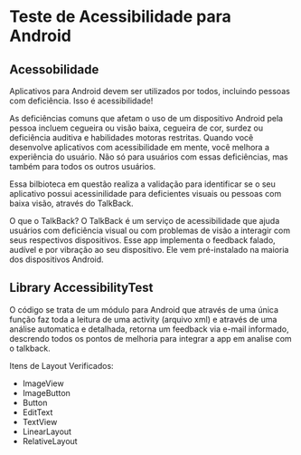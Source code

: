 # Teste de Acessibilidade para Android

## Acessobilidade
Aplicativos para Android devem ser utilizados por todos, incluindo pessoas com deficiência. Isso é acessibilidade!

As deficiências comuns que afetam o uso de um dispositivo Android pela pessoa incluem cegueira ou visão baixa, cegueira de cor, surdez ou deficiência auditiva e habilidades motoras restritas. Quando você desenvolve aplicativos com acessibilidade em mente, você melhora a experiência do usuário. Não só para usuários com essas deficiências, mas também para todos os outros usuários.

Essa bilbioteca em questão realiza a validação para identificar se o seu aplicativo possui acessinilidade para deficientes visuais ou pessoas com baixa visão, através do TalkBack.

O que  o TalkBack?
O TalkBack é um serviço de acessibilidade que ajuda usuários com deficiência visual ou com problemas de visão a interagir com seus respectivos dispositivos. Esse app implementa o feedback falado, audível e por vibração ao seu dispositivo. Ele vem pré-instalado na maioria dos dispositivos Android.


## Library AccessibilityTest

O código se trata de um módulo para Android que através de uma única função faz toda a leitura de uma activity (arquivo xml) e através de uma análise automatica e detalhada, retorna um feedback via e-mail informado, descrendo todos os pontos de melhoria para integrar a app em analise com o talkback.

Itens de Layout Verificados:
- ImageView
- ImageButton
- Button
- EditText
- TextView
- LinearLayout
- RelativeLayout
